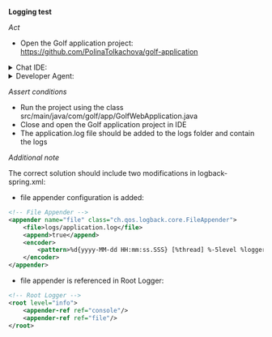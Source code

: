 **Logging test**

*Act*

- Open the Golf application project:
https://github.com/PolinaTolkachova/golf-application

<details>
<summary>Chat IDE:</summary>

- Go to file src/main/resources/logback-spring.xml
- Highlight the code
- Open the chat AI interface and enter:

> Add configuration to the existing logback-spring.xml file to log to the application.log file and save the log file in the log folder

- Submit the question
- Update the src/main/resources/logback-spring.xml file with the suggested code
- Delete log/application.log folder if it exists

</details>

<details>
<summary>Developer Agent:</summary>

- Open the developer agent interface
- Add files to context:
    -  src/main/resources/logback-spring.xml
- Enter task description:

> Add configuration to the existing logback-spring.xml file to log to the application.log file and save the log file in the log folder

- Submit the task description and wait implementation plan is generated
- Go to the implementation plan
- Follow the implementation plan steps and modify source code following the instructions

</details>

*Assert conditions*

- Run the project using the class src/main/java/com/golf/app/GolfWebApplication.java
- Close and open the Golf application project in IDE
- The application.log file should be added to the logs folder and contain the logs

*Additional note*

The correct solution should include two modifications in logback-spring.xml:
- file appender configuration is added:

```xml
<!-- File Appender -->
<appender name="file" class="ch.qos.logback.core.FileAppender">
    <file>logs/application.log</file>
    <append>true</append>
    <encoder>
        <pattern>%d{yyyy-MM-dd HH:mm:ss.SSS} [%thread] %-5level %logger{36} - %X{data} %msg%n</pattern>
    </encoder>
</appender>
```

- file appender is referenced in Root Logger:

```xml
<!-- Root Logger -->
<root level="info">
    <appender-ref ref="console"/>
    <appender-ref ref="file"/>
</root>
```